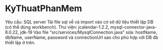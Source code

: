 # KyThuatPhanMem

Yêu cầu: SQL server
Tải file sql về và import vào cơ sở dữ liệu thiết lập DB (có thể dùng workbench). 
Thư viện: jcalendar-1.2.2, mysql-connector-java-8.0.22, jdk-19
Vào file "src/services/MysqlConnection.java" sửa: hostName, dbName, userName, password và connectionUrl sao cho phù hợp với DB đã thiết lập ở trên.